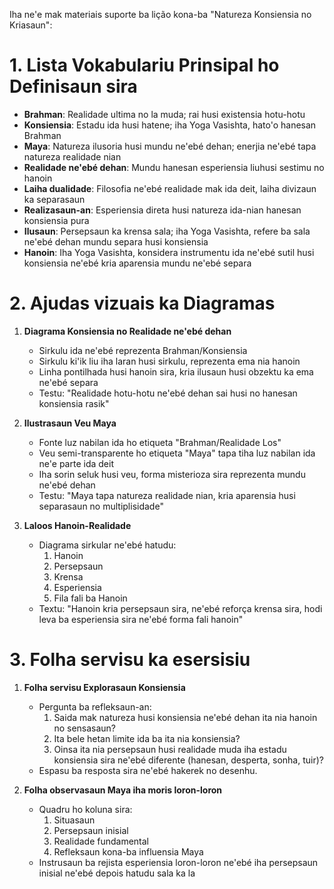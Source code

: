 Iha ne'e mak materiais suporte ba lição kona-ba "Natureza Konsiensia no Kriasaun":

# 1. Lista Vokabulariu Prinsipal ho Definisaun sira

- **Brahman**: Realidade ultima no la muda; rai husi existensia hotu-hotu
- **Konsiensia**: Estadu ida husi hatene; iha Yoga Vasishta, hato'o hanesan Brahman
- **Maya**: Natureza ilusoria husi mundu ne'ebé dehan; enerjia ne'ebé tapa natureza realidade nian
- **Realidade ne'ebé dehan**: Mundu hanesan esperiensia liuhusi sestimu no hanoin
- **Laiha dualidade**: Filosofia ne'ebé realidade mak ida deit, laiha divizaun ka separasaun
- **Realizasaun-an**: Esperiensia direta husi natureza ida-nian hanesan konsiensia pura
- **Ilusaun**: Persepsaun ka krensa sala; iha Yoga Vasishta, refere ba sala ne'ebé dehan mundu separa husi konsiensia
- **Hanoin**: Iha Yoga Vasishta, konsidera instrumentu ida ne'ebé sutil husi konsiensia ne'ebé kria aparensia mundu ne'ebé separa

# 2. Ajudas vizuais ka Diagramas

1. **Diagrama Konsiensia no Realidade ne'ebé dehan**
   - Sirkulu ida ne'ebé reprezenta Brahman/Konsiensia
   - Sirkulu ki'ik liu iha laran husi sirkulu, reprezenta ema nia hanoin
   - Linha pontilhada husi hanoin sira, kria ilusaun husi obzektu ka ema ne'ebé separa
   - Testu: "Realidade hotu-hotu ne'ebé dehan sai husi no hanesan konsiensia rasik"

2. **Ilustrasaun Veu Maya**
   - Fonte luz nabilan ida ho etiqueta "Brahman/Realidade Los"
   - Veu semi-transparente ho etiqueta "Maya" tapa tiha luz nabilan ida ne'e parte ida deit
   - Iha sorin seluk husi veu, forma misterioza sira reprezenta mundu ne'ebé dehan
   - Testu: "Maya tapa natureza realidade nian, kria aparensia husi separasaun no multiplisidade"

3. **Laloos Hanoin-Realidade**
   - Diagrama sirkular ne'ebé hatudu:
     1. Hanoin
     2. Persepsaun
     3. Krensa
     4. Esperiensia
     5. Fila fali ba Hanoin
   - Textu: "Hanoin kria persepsaun sira, ne'ebé reforça krensa sira, hodi leva ba esperiensia sira ne'ebé forma fali hanoin"

# 3. Folha servisu ka esersisiu

1. **Folha servisu Explorasaun Konsiensia**
   - Pergunta ba refleksaun-an:
     1. Saida mak natureza husi konsiensia ne'ebé dehan ita nia hanoin no sensasaun?
     2. Ita bele hetan limite ida ba ita nia konsiensia?
     3. Oinsa ita nia persepsaun husi realidade muda iha estadu konsiensia sira ne'ebé diferente (hanesan, desperta, sonha, tuir)?
   - Espasu ba resposta sira ne'ebé hakerek no desenhu.

2. **Folha observasaun Maya iha moris loron-loron**
   - Quadru ho koluna sira:
     1. Situasaun
     2. Persepsaun inisial
     3. Realidade fundamental
     4. Refleksaun kona-ba influensia Maya
   - Instrusaun ba rejista esperiensia loron-loron ne'ebé iha persepsaun inisial ne'ebé depois hatudu sala ka la